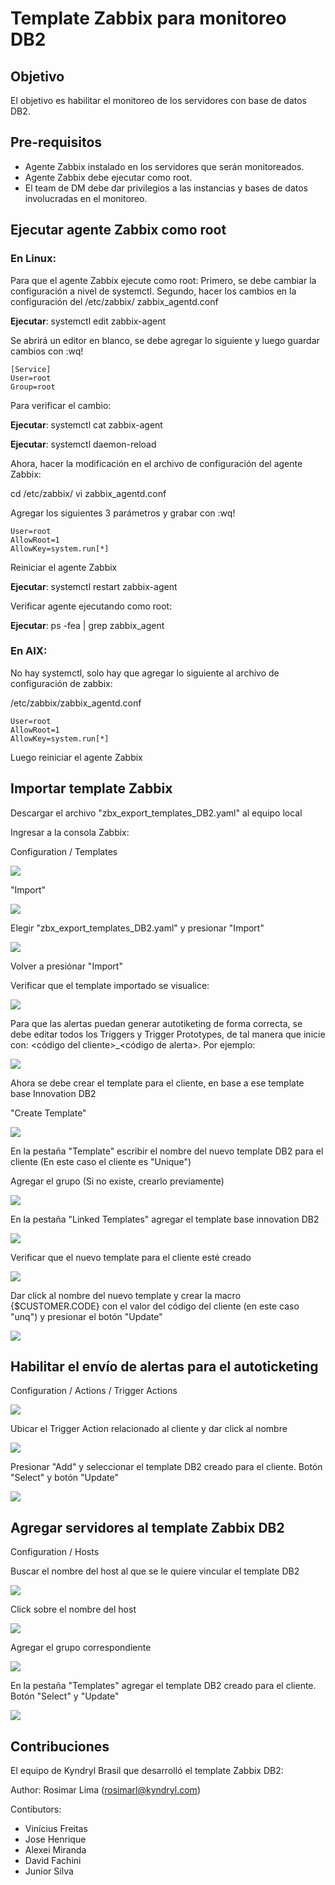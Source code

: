 # Template Zabbix para monitoreo DB2

## Objetivo

El objetivo es habilitar el monitoreo de los servidores con base de datos DB2.

## Pre-requisitos
* Agente Zabbix instalado en los servidores que serán monitoreados.
* Agente Zabbix debe ejecutar como root.
* El team de DM debe dar privilegios a las instancias y bases de datos involucradas en el monitoreo.

## Ejecutar agente Zabbix como root

### En Linux:
Para que el agente Zabbix ejecute como root:
Primero, se debe cambiar la configuración a nivel de systemctl.
Segundo, hacer los cambios en la configuración del /etc/zabbix/ zabbix_agentd.conf

**Ejecutar**: systemctl edit zabbix-agent

Se abrirá un editor en blanco, se debe agregar lo siguiente y luego guardar cambios con :wq!

    [Service]
    User=root
    Group=root

Para verificar el cambio:

**Ejecutar**: systemctl cat zabbix-agent 

**Ejecutar**: systemctl daemon-reload

Ahora, hacer la modificación en el archivo de configuración del agente Zabbix:

cd /etc/zabbix/
vi zabbix_agentd.conf

Agregar los siguientes 3 parámetros y grabar con :wq!

    User=root
    AllowRoot=1
    AllowKey=system.run[*]

Reiniciar el agente Zabbix

**Ejecutar**: systemctl restart zabbix-agent

Verificar agente ejecutando como root:

**Ejecutar**: ps -fea | grep zabbix_agent


### En AIX:

No hay systemctl, solo hay que agregar lo siguiente al archivo de configuración de zabbix:

/etc/zabbix/zabbix_agentd.conf

    User=root
    AllowRoot=1
    AllowKey=system.run[*]

Luego reiniciar el agente Zabbix


## Importar template Zabbix

Descargar el archivo "zbx_export_templates_DB2.yaml" al equipo local

Ingresar a la consola Zabbix:

Configuration / Templates

![](https://github.com/Efra28/CrearReadmes/blob/main/template_zabbix_db2/Screens/zabbix_1.jpg)

"Import"

![](https://github.com/Efra28/CrearReadmes/blob/main/template_zabbix_db2/Screens/zabbix_2.jpg)

Elegir "zbx_export_templates_DB2.yaml" y presionar "Import"

![](https://github.com/Efra28/CrearReadmes/blob/main/template_zabbix_db2/Screens/zabbix_3.jpg)

Volver a presiónar "Import"

Verificar que el template importado se visualice:

![](https://github.com/Efra28/CrearReadmes/blob/main/template_zabbix_db2/Screens/zabbix_4.jpg)

Para que las alertas puedan generar autotiketing de forma correcta, se debe editar todos los Triggers y Trigger Prototypes, de tal manera que inicie con: <código del cliente>_<código de alerta>. Por ejemplo:

![](https://github.com/Efra28/CrearReadmes/blob/main/template_zabbix_db2/Screens/zabbix_5.jpg)

Ahora se debe crear el template para el cliente, en base a ese template base Innovation DB2

"Create Template"

![](https://github.com/Efra28/CrearReadmes/blob/main/template_zabbix_db2/Screens/zabbix_6.jpg)

En la pestaña "Template" escribir el nombre del nuevo template DB2 para el cliente (En este caso el cliente es "Unique")

Agregar el grupo (Si no existe, crearlo previamente)

![](https://github.com/Efra28/CrearReadmes/blob/main/template_zabbix_db2/Screens/zabbix_7.jpg)

En la pestaña "Linked Templates" agregar el template base innovation DB2

![](https://github.com/Efra28/CrearReadmes/blob/main/template_zabbix_db2/Screens/zabbix_8.jpg)

Verificar que el nuevo template para el cliente esté creado

![](https://github.com/Efra28/CrearReadmes/blob/main/template_zabbix_db2/Screens/zabbix_9.jpg)

Dar click al nombre del nuevo template y crear la macro {$CUSTOMER.CODE} con el valor del código del cliente (en este caso "unq") y presionar el botón "Update"

![](https://github.com/Efra28/CrearReadmes/blob/main/template_zabbix_db2/Screens/zabbix_10.jpg)

## Habilitar el envío de alertas para el autoticketing

Configuration / Actions / Trigger Actions

![](https://github.com/Efra28/CrearReadmes/blob/main/template_zabbix_db2/Screens/zabbix_11.jpg)

Ubicar el Trigger Action relacionado al cliente y dar click al nombre

![](https://github.com/Efra28/CrearReadmes/blob/main/template_zabbix_db2/Screens/zabbix_12.jpg)

Presionar "Add" y seleccionar el template DB2 creado para el cliente. Botón "Select" y botón "Update"

![](https://github.com/Efra28/CrearReadmes/blob/main/template_zabbix_db2/Screens/zabbix_13.jpg)

## Agregar servidores al template Zabbix DB2

Configuration / Hosts

Buscar el nombre del host al que se le quiere vincular el template DB2

![](https://github.com/Efra28/CrearReadmes/blob/main/template_zabbix_db2/Screens/zabbix_14.jpg)

Click sobre el nombre del host

![](https://github.com/Efra28/CrearReadmes/blob/main/template_zabbix_db2/Screens/zabbix_15.jpg)

Agregar el grupo correspondiente

![](https://github.com/Efra28/CrearReadmes/blob/main/template_zabbix_db2/Screens/zabbix_16.jpg)

En la pestaña "Templates" agregar el template DB2 creado para el cliente. Botón "Select" y "Update"

![](https://github.com/Efra28/CrearReadmes/blob/main/template_zabbix_db2/Screens/zabbix_17.jpg)

## Contribuciones
El equipo de Kyndryl Brasil que desarrolló el template Zabbix DB2:

Author: Rosimar Lima (rosimarl@kyndryl.com)

Contibutors:
  - Vinícius Freitas
  - Jose Henrique
  - Alexei Miranda 
  - David Fachini
  - Junior Silva

